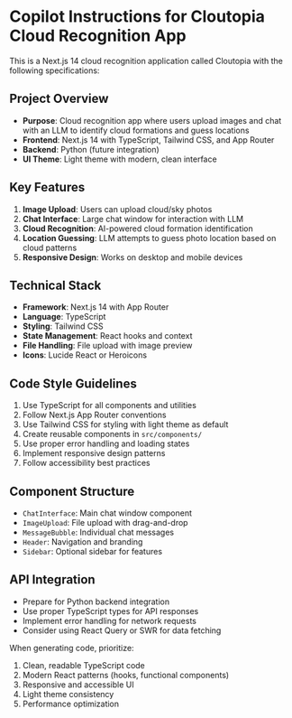 # Copilot Instructions for Cloutopia Cloud Recognition App

<!-- Use this file to provide workspace-specific custom instructions to Copilot. For more details, visit https://code.visualstudio.com/docs/copilot/copilot-customization#_use-a-githubcopilotinstructionsmd-file -->

This is a Next.js 14 cloud recognition application called Cloutopia with the following specifications:

## Project Overview
- **Purpose**: Cloud recognition app where users upload images and chat with an LLM to identify cloud formations and guess locations
- **Frontend**: Next.js 14 with TypeScript, Tailwind CSS, and App Router
- **Backend**: Python (future integration)
- **UI Theme**: Light theme with modern, clean interface

## Key Features
1. **Image Upload**: Users can upload cloud/sky photos
2. **Chat Interface**: Large chat window for interaction with LLM
3. **Cloud Recognition**: AI-powered cloud formation identification
4. **Location Guessing**: LLM attempts to guess photo location based on cloud patterns
5. **Responsive Design**: Works on desktop and mobile devices

## Technical Stack
- **Framework**: Next.js 14 with App Router
- **Language**: TypeScript
- **Styling**: Tailwind CSS
- **State Management**: React hooks and context
- **File Handling**: File upload with image preview
- **Icons**: Lucide React or Heroicons

## Code Style Guidelines
1. Use TypeScript for all components and utilities
2. Follow Next.js App Router conventions
3. Use Tailwind CSS for styling with light theme as default
4. Create reusable components in `src/components/`
5. Use proper error handling and loading states
6. Implement responsive design patterns
7. Follow accessibility best practices

## Component Structure
- `ChatInterface`: Main chat window component
- `ImageUpload`: File upload with drag-and-drop
- `MessageBubble`: Individual chat messages
- `Header`: Navigation and branding
- `Sidebar`: Optional sidebar for features

## API Integration
- Prepare for Python backend integration
- Use proper TypeScript types for API responses
- Implement error handling for network requests
- Consider using React Query or SWR for data fetching

When generating code, prioritize:
1. Clean, readable TypeScript code
2. Modern React patterns (hooks, functional components)
3. Responsive and accessible UI
4. Light theme consistency
5. Performance optimization
